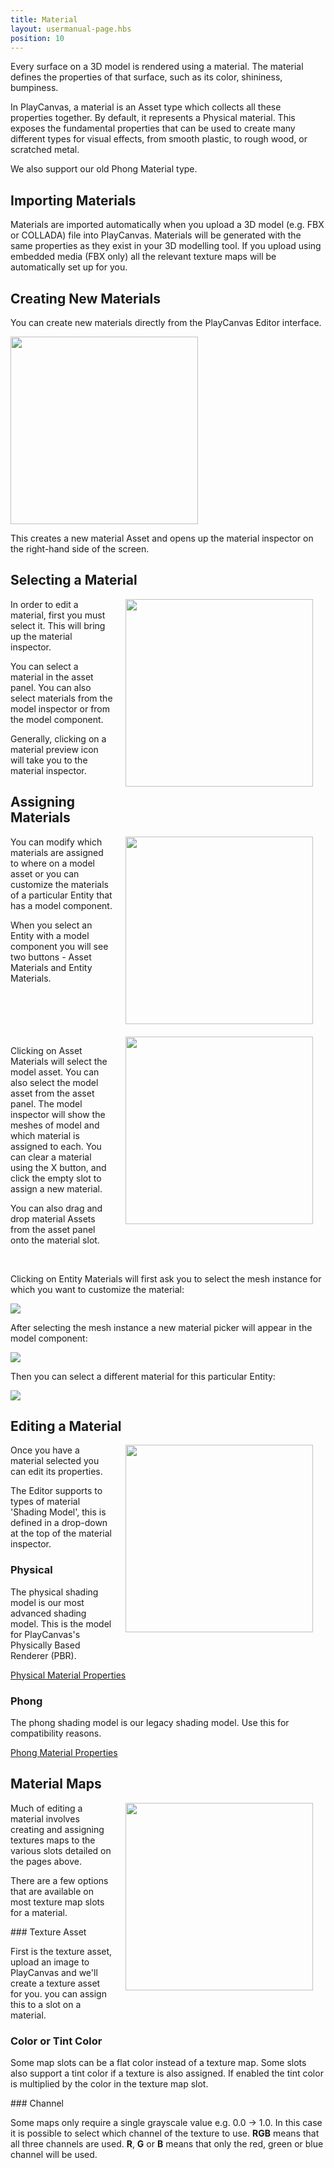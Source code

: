 ```yaml
---
title: Material
layout: usermanual-page.hbs
position: 10
---
```


Every surface on a 3D model is rendered using a material. The material defines the properties of that surface, such as its color, shininess, bumpiness.

In PlayCanvas, a material is an Asset type which collects all these properties together. By default, it represents a Physical material. This exposes the fundamental properties that can be used to create many different types for visual effects, from smooth plastic, to rough wood, or scratched metal.

We also support our old Phong Material type.

## Importing Materials

Materials are imported automatically when you upload a 3D model (e.g. FBX or COLLADA) file into PlayCanvas. Materials will be generated with the same properties as they exist in your 3D modelling tool. If you upload using embedded media (FBX only) all the relevant texture maps will be automatically set up for you.

## Creating New Materials

You can create new materials directly from the PlayCanvas Editor interface.

<img loading="lazy" src="/images/user-manual/assets/materials/create-asset-menu.jpg" width="300">

This creates a new material Asset and opens up the material inspector on the right-hand side of the screen.

## Selecting a Material

<img loading="lazy" src="/images/user-manual/assets/materials/model-inspector-simple.jpg" style="width: 300px; float:right; padding: 20px; padding-top: 0px;">

In order to edit a material, first you must select it. This will bring up the material inspector.

You can select a material in the asset panel. You can also select materials from the model inspector or from the model component.

Generally, clicking on a material preview icon will take you to the material inspector.

## Assigning Materials

<img loading="lazy" src="/images/user-manual/assets/materials/model.png" style="width: 300px; float: right; padding: 20px; padding-top: 0px;">

You can modify which materials are assigned to where on a model asset or you can customize the materials of a particular Entity that has a model component.

When you select an Entity with a model component you will see two buttons - Asset Materials and Entity Materials.

<br style="clear:both;">

<img loading="lazy" src="/images/user-manual/assets/materials/model-inspector-free-slot.jpg" style="width: 300px; float: right; padding: 20px; padding-top: 0px;">

Clicking on Asset Materials will select the model asset. You can also select the model asset from the asset panel. The model inspector will show the meshes of model and which material is assigned to each. You can clear a material using the X button, and click the empty slot to assign a new material.

You can also drag and drop material Assets from the asset panel onto the material slot.

<br style="clear:both;">

Clicking on Entity Materials will first ask you to select the mesh instance for which you want to customize the material:

<img loading="lazy" src="/images/user-manual/assets/materials/select.png" style="max-width: 100%">

After selecting the mesh instance a new material picker will appear in the model component:

<img loading="lazy" src="/images/user-manual/assets/materials/selected.png" style="max-width: 100%">

Then you can select a different material for this particular Entity:

<img loading="lazy" src="/images/user-manual/assets/materials/overridden.png" style="max-width: 100%">

<br style="clear:both;">

## Editing a Material

<img loading="lazy" src="/images/user-manual/assets/materials/material-inspector.jpg" style="width: 300px; float: right; padding: 20px; padding-top: 0px;">

Once you have a material selected you can edit its properties.

The Editor supports to types of material 'Shading Model', this is defined in a drop-down at the top of the material inspector.

### Physical

The physical shading model is our most advanced shading model. This is the model for PlayCanvas's Physically Based Renderer (PBR).

[Physical Material Properties][1]

### Phong

The phong shading model is our legacy shading model. Use this for compatibility reasons.

[Phong Material Properties][2]

## Material Maps

<img loading="lazy" src="/images/user-manual/assets/materials/material-map-slot.jpg" style="width: 300px; float: right; padding: 20px; padding-top: 0px;">

Much of editing a material involves creating and assigning textures maps to the various slots detailed on the pages above.

There are a few options that are available on most texture map slots for a material.

### Texture Asset

First is the texture asset, upload an image to PlayCanvas and we'll create a texture asset for you. you can assign this to a slot on a material.

### Color or Tint Color

Some map slots can be a flat color instead of a texture map. Some slots also support a tint color if a texture is also assigned. If enabled the tint color is multiplied by the color in the texture map slot.

### Channel

Some maps only require a single grayscale value e.g. 0.0 -> 1.0. In this case it is possible to select which channel of the texture to use. **RGB** means that all three channels are used. **R**, **G** or **B** means that only the red, green or blue channel will be used.

[1]: /user-manual/assets/materials/physical-material
[2]: /user-manual/assets/materials/phong-material
